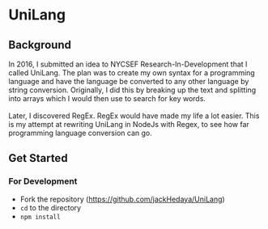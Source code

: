 # UniLang

## Background

In 2016, I submitted an idea to NYCSEF Research-In-Development that I called UniLang. The plan was to create my own syntax for a programming language and have the language be converted to any other language by string conversion. Originally, I did this by breaking up the text and splitting into arrays which I would then use to search for key words.<br><br>
Later, I discovered RegEx. RegEx would have made my life a lot easier. This is my attempt at rewriting UniLang in NodeJs with Regex, to see how far programming language conversion can go.

## Get Started
### For Development
+ Fork the repository (https://github.com/jackHedaya/UniLang)
+ `cd` to the directory
+ `npm install`

